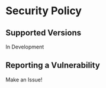 # Security Policy

## Supported Versions

In Development

## Reporting a Vulnerability

Make an Issue!
